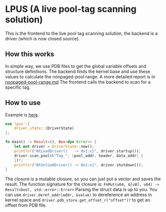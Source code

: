 # LPUS (A live pool-tag scanning solution)

This is the frontend to the live pool tag scanning solution, the backend is a driver (which is now closed source).

## How this works

In simple way, we use PDB files to get the global variable offsets and structure definitions.
The backend finds the kernel base and use these values to calculate the nonpaged-pool range.
A more detailed report is in [nonpaged-pool-range.md](nonpaged-pool-range.md)
The frontend calls the backend to scan for a specific tag.

## How to use

Example is [here](./src/bin/eprocess_scan.rs).

```rust
use lpus::{
    driver_state::{DriverState}
};

fn main() -> Result<(), Box<dyn Error>> {
    let mut driver = DriverState::new();
    println!("NtLoadDriver()   -> 0x{:x}", driver.startup());
    driver.scan_pool(b"Tag ", |pool_addr, header, data_addr| {
    })?;
    println!("NtUnloadDriver() -> 0x{:x}", driver.shutdown());
}
```

The closure is a mutable closure, so you can just put a vector and saves the result.
The function signature for the closure is: `FnMut(u64, &[u8], u64) -> Result<bool, std::error::Error>`
Parsing the struct data is up to you.
You can use `driver.deref_addr(addr, &value)` to dereference an address in kernel space
and `driver.pdb_store.get_offset_r("offset")?` to get an offset from PDB file.

